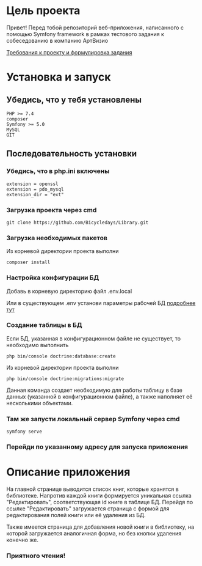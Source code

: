 # Цель проекта
Привет! Перед тобой репозиторий веб-приложения, написанного с помощью Symfony framework в рамках тестового задания к собеседованию в компанию АртВизио

[Требования к проекту и формулировка задания](https://docs.google.com/document/d/1oLVERmGIS5ArjBgMJjpcua0B9jymdqfGkNMQMSY0f5w/edit?usp=sharing)

# Установка и запуск
## Убедись, что у тебя установлены
```
PHP >= 7.4
composer
Symfony >= 5.0
MySQL
GIT
```
## Последовательность установки
### Убедись, что в php.ini включены
```
extension = openssl
extension = pdo_mysql
extension_dir = "ext"
```
### Загрузка проекта через cmd
```
git clone https://github.com/Bicycledays/Library.git
```
### Загрузка необходимых пакетов
Из корневой директории проекта выполни
```
composer install
```
### Настройка конфигурации БД
Добавь в корневую директорию файл .env.local

Или в существующем .env установи параметры рабочей БД [подробнее тут](https://symfony.com/doc/current/best_practices.html#use-environment-variables-for-infrastructure-configuration)
### Создание таблицы в БД
Если БД, указанная в конфигурационном файле не существует, то необходимо выполнить
```
php bin/console doctrine:database:create
```
Из корневой директории проекта выполни
```
php bin/console doctrine:migrations:migrate
```
Данная команда создает необходимую для работы таблицу в базе данных (указанной в конфигурационном файле), а также наполняет её несколькими объектами.
### Там же запусти локальный сервер Symfony через cmd
```
symfony serve
```
### Перейди по указанному адресу для запуска приложения

# Описание приложения
На главной странице выводится список книг, которые хранятся в библиотеке.
Напротив каждой книги формируется уникальная ссылка "Редактировать", соответствующая id книге в таблице БД.
Перейдя по ссылке "Редактировать" загружается страница с формой для редактирования полей книги или её удаления из БД.

Также имеется страница для добавления новой книги в библиотеку, на которой загружается аналогичная форма, но без кнопки удаления конечно же.

### Приятного чтения!
